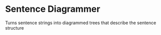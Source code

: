 Sentence Diagrammer
===

Turns sentence strings into diagrammed trees that describe the sentence structure